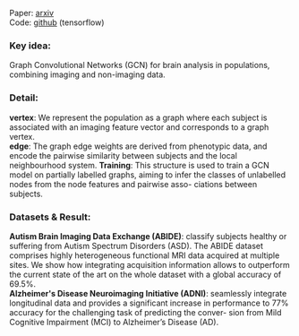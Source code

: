 Paper: [arxiv](https://arxiv.org/abs/1703.03020)  
Code: [github](https://github.com/parisots/population-gcn) (tensorflow)

### Key idea:
Graph Convolutional Networks (GCN) for brain analysis in populations, combining imaging and non-imaging data.

### Detail:
**vertex**: We represent the population as a graph where each subject is associated with an imaging feature vector and corresponds to a graph vertex.   
**edge**: The graph edge weights are derived from phenotypic data, and encode the pairwise similarity between subjects and the local neighbourhood system.
**Training**: This structure is used to train a GCN model on partially labelled graphs, aiming to infer the classes of unlabelled nodes from the node features and pairwise asso- ciations between subjects.

### Datasets & Result:
**Autism Brain Imaging Data Exchange (ABIDE)**: classify subjects healthy or suffering from Autism Spectrum Disorders (ASD). The ABIDE dataset comprises highly heterogeneous functional MRI data acquired at multiple sites. We show how integrating acquisition information allows to outperform the current state of the art on the whole dataset with a global accuracy of 69.5%.  
**Alzheimer's Disease Neuroimaging Initiative (ADNI)**: seamlessly integrate longitudinal data and provides a significant increase in performance to 77% accuracy for the challenging task of predicting the conver- sion from Mild Cognitive Impairment (MCI) to Alzheimer’s Disease (AD).

